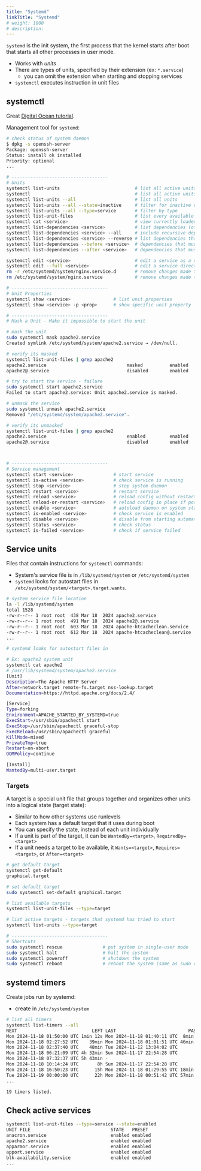 ```yaml
---
title: "Systemd"
linkTitle: "Systemd"
# weight: 1000
# description:
---
```


`systemd` is the init system, the first process that the kernel starts after boot that starts all other processes in user mode.
- Works with _units_ 
- There are types of units, specified by their extension (ex: `*.service`)
  - you can omit the extension when starting and stopping services
- `systemctl` executes instruction in unit files

## systemctl

Great [Digital Ocean tutorial](https://www.digitalocean.com/community/tutorials/how-to-use-systemctl-to-manage-systemd-services-and-units).

Management tool for `systemd`:

```bash
# check status of system daemon
$ dpkg -s openssh-server
Package: openssh-server
Status: install ok installed
Priority: optional
...

# ------------------------------------
# Units
systemctl list-units                            # list all active units
systemctl                                       # list all active units
systemctl list-units --all                      # list all units
systemctl list-units --all --state=inactive     # filter for inactive units
systemctl list-units --all --type=service       # filter by type
systemctl list-unit-files                       # list every available unit file
systemctl cat <service>                         # view currently loaded service file
systemctl list-dependencies <service>           # list dependencies (other units) required to start service
systemctl list-dependencies <service> --all     # include recursive dependencies (other units)
systemctl list-dependencies <service> --reverse # list dependencies that depend on the unit
systemctl list-dependencies --before <service>  # dependencies that must start before service
systemctl list-dependencies --after <service>   # dependencies that must start after service

systemctl edit <service>                        # edit a service as a snippet
systemctl edit --full <service>                 # edit a service directly
rm -r /etc/systemd/system/nginx.service.d       # remove changes made to unit as snippet
rm /etc/systemd/system/nginx.service            # remove changes made to unit

# ------------------------------------
# Unit Properties
systemctl show <service>                # list unit properties
systemctl show <service> -p <prop>      # show specific unit property

# ------------------------------------
# Mask a Unit - Make it impossible to start the unit

# mask the unit
sudo systemctl mask apache2.service
Created symlink /etc/systemd/system/apache2.service → /dev/null.

# verify its masked
systemctl list-unit-files | grep apache2
apache2.service                              masked          enabled
apache2@.service                             disabled        enabled

# try to start the service - failure
sudo systemctl start apache2.service
Failed to start apache2.service: Unit apache2.service is masked.

# unmask the service
sudo systemctl unmask apache2.service
Removed "/etc/systemd/system/apache2.service".

# verify its unmasked
systemctl list-unit-files | grep apache2
apache2.service                              enabled         enabled
apache2@.service                             disabled        enabled



# ------------------------------------
# Service management
systemctl start <service>               # start service
systemctl is-active <service>           # check service is running
systemctl stop <service>                # stop system daemon
systemctl restart <service>             # restart service
systemctl reload <service>              # reload config without restart - only some services can do this
systemctl reload-or-restart <service>   # reload config in place if possible, otherwise restart
systemctl enable <service>              # autoload daemon on system startup
systemctl is-enabled <service>          # check service is enabled
systemctl disable <service>             # disable from starting automatically
systemctl status <service>              # check status
systemctl is-failed <service>           # check if service failed
```
## Service units

Files that contain instructions for `systemctl` commands:
- System's service file is in `/lib/systemd/system` or `/etc/systemd/system`
- `systemd` looks for autostart files in `/etc/systemd/system/<target>.target.wants`. 


```bash
# system service file location
la -l /lib/systemd/system
total 1528
-rw-r--r-- 1 root root  438 Mar 18  2024 apache2.service
-rw-r--r-- 1 root root  491 Mar 18  2024 apache2@.service
-rw-r--r-- 1 root root  603 Mar 18  2024 apache-htcacheclean.service
-rw-r--r-- 1 root root  612 Mar 18  2024 apache-htcacheclean@.service
...

# systemd looks for autostart files in 

# Ex: apache2 system unit
systemctl cat apache2
# /usr/lib/systemd/system/apache2.service
[Unit]
Description=The Apache HTTP Server
After=network.target remote-fs.target nss-lookup.target
Documentation=https://httpd.apache.org/docs/2.4/

[Service]
Type=forking
Environment=APACHE_STARTED_BY_SYSTEMD=true
ExecStart=/usr/sbin/apachectl start
ExecStop=/usr/sbin/apachectl graceful-stop
ExecReload=/usr/sbin/apachectl graceful
KillMode=mixed
PrivateTmp=true
Restart=on-abort
OOMPolicy=continue

[Install]
WantedBy=multi-user.target

```

### Targets

A target is a special unit file that groups together and organizes other units into a logical state (target state):
- Similar to how other systems use runlevels
- Each system has a default target that it uses during boot
- You can specify the state, instead of each unit individually
- If a unit is part of the target, it can be `WantedBy=<target>`, `RequiredBy=<target>`
- If a unit needs a target to be available, it `Wants=<target>`, `Requires=<target>`, or `After=<target>`

```bash
# get default target
systemctl get-default
graphical.target

# set default target
sudo systemctl set-default graphical.target

# list available targets
systemctl list-unit-files --type=target

# list active targets - targets that systemd has tried to start
systemctl list-units --type=target

# ------------------------------------
# Shortcuts
sudo systemctl rescue               # put system in single-user mode
sudo systemctl halt                 # halt the system
sudo systemctl poweroff             # shutdown the system 
sudo systemctl reboot               # reboot the system (same as sudo reboot)
```

## systemd timers

Create jobs run by systemd:

- create in `/etc/systemd/system`


```bash
# list all timers
systemctl list-timers --all
NEXT                            LEFT LAST                           PASSED UNIT                           ACTIVATES                       
Mon 2024-11-18 01:50:00 UTC 1min 12s Mon 2024-11-18 01:40:11 UTC  8min ago sysstat-collect.timer          sysstat-collect.service
Mon 2024-11-18 02:27:52 UTC    39min Mon 2024-11-18 01:01:51 UTC 46min ago fwupd-refresh.timer            fwupd-refresh.service
Mon 2024-11-18 02:37:40 UTC    48min Tue 2024-11-12 13:04:02 UTC         - motd-news.timer                motd-news.service
Mon 2024-11-18 06:21:09 UTC 4h 32min Sun 2024-11-17 22:54:28 UTC         - apt-daily-upgrade.timer        apt-daily-upgrade.service
Mon 2024-11-18 07:32:37 UTC 5h 43min -                                   - anacron.timer                  anacron.service
Mon 2024-11-18 10:14:24 UTC       8h Sun 2024-11-17 22:54:28 UTC         - man-db.timer                   man-db.service
Mon 2024-11-18 16:50:23 UTC      15h Mon 2024-11-18 01:29:55 UTC 18min ago apt-daily.timer                apt-daily.service
Tue 2024-11-19 00:00:00 UTC      22h Mon 2024-11-18 00:51:42 UTC 57min ago dpkg-db-backup.timer           dpkg-db-backup.service
...

19 timers listed.
```

## Check active services

```bash
systemctl list-unit-files --type=service --state=enabled
UNIT FILE                              STATE   PRESET 
anacron.service                        enabled enabled
apache2.service                        enabled enabled
apparmor.service                       enabled enabled
apport.service                         enabled enabled
blk-availability.service               enabled enabled
...
```